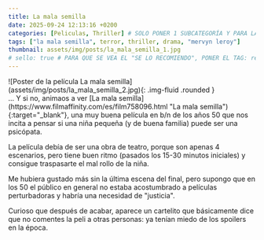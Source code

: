 ```yaml
---
title: La mala semilla
date: 2025-09-24 12:13:16 +0200
categories: [Peliculas, Thriller] # SOLO PONER 1 SUBCATEGORÍA Y PARA LAS SERIES PONER UN CARACTER INVISIBLE, COPIALO DE ENTRE LOS PARÉNTESIS (ㅤ), AL FINAL DE LA SUBCATEGORÍA, POR EJEMPLO [Series, "Thrillerㅤ"]
tags: ["la mala semilla", terror, thriller, drama, "mervyn leroy"]
thumbnail: assets/img/posts/la_mala_semilla_1.jpg
# sello: true # PARA QUE SE VEA EL "SE LO RECOMIENDO", PONER EL TAG: recomendada
---
```


<div class="row mb-4">
  <div class="col-md-5" markdown="1">
![Poster de la película La mala semilla](assets/img/posts/la_mala_semilla_2.jpg){: .img-fluid .rounded }
  </div>
  <div class="col-md-7" markdown="1">
... Y si no, animaos a ver [La mala semilla](https://www.filmaffinity.com/es/film758096.html "La mala semilla"){:target="_blank"}, una muy buena película en b/n de los años 50 que nos incita a pensar si una niña pequeña (y de buena familia) puede ser una psicópata.

La película debía de ser una obra de teatro, porque son apenas 4 escenarios, pero tiene buen ritmo (pasados los 15-30 minutos iniciales) y consigue traspasarte el mal rollo de la niña.

Me hubiera gustado más sin la última escena del final, pero supongo que en los 50 el público en general no estaba acostumbrado a películas perturbadoras y habría una necesidad de "justicia".

Curioso que después de acabar, aparece un cartelito que básicamente dice que no comentes la peli a otras personas: ya tenían miedo de los spoilers en la época.
  </div>
</div>
